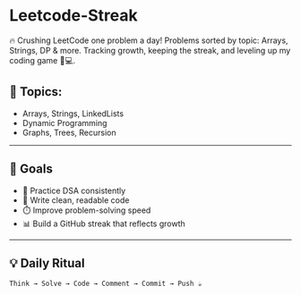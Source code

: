 # Leetcode-Streak
🔥 Crushing LeetCode one problem a day! Problems sorted by topic: Arrays, Strings, DP &amp; more. Tracking growth, keeping the streak, and leveling up my coding game 💪💻.
## 🧠 Topics:
- Arrays, Strings, LinkedLists
- Dynamic Programming
- Graphs, Trees, Recursion


---

## 🎯 Goals

- 🌱 Practice DSA consistently
- 🌸 Write clean, readable code
- ⏱️ Improve problem-solving speed
- 📊 Build a GitHub streak that reflects growth

---

## 💡 Daily Ritual

```bash
Think → Solve → Code → Comment → Commit → Push ☕

